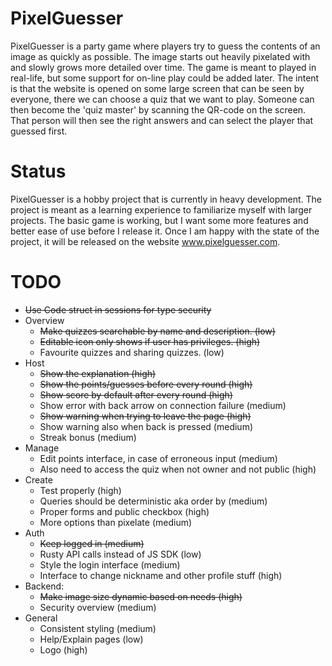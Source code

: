 
# PixelGuesser
PixelGuesser is a party game where players try to guess the contents of an
image as quickly as possible. The image starts out heavily pixelated with 
and slowly grows more detailed over time. The game is meant to played in 
real-life, but some support for on-line play could be added later. The 
intent is that the website is opened on some large screen that can be seen 
by everyone, there we can choose a quiz that we want to play. Someone can 
then become the 'quiz master' by scanning the QR-code on the screen. That 
person will then see the right answers and can select the player that 
guessed first.

# Status
PixelGuesser is a hobby project that is currently in heavy development.
The project is meant as a learning experience to familiarize myself with larger projects.
The basic game is working, but I want some more features and better ease 
of use before I release it. Once I am happy with the state of the project,
it will be released on the website www.pixelguesser.com.

# TODO
- ~~Use Code struct in sessions for type security~~
- Overview 
  - ~~Make quizzes searchable by name and description. (low)~~
  - ~~Editable icon only shows if user has privileges. (high)~~
  - Favourite quizzes and sharing quizzes. (low)
- Host
  - ~~Show the explanation (high)~~
  - ~~Show the points/guesses before every round (high)~~
  - ~~Show score by default after every round (high)~~
  - Show error with back arrow on connection failure (medium)
  - ~~Show warning when trying to leave the page (high)~~
  - Show warning also when back is pressed (medium)
  - Streak bonus (medium)
- Manage
  - Edit points interface, in case of erroneous input (medium)
  - Also need to access the quiz when not owner and not public (high)
- Create
  - Test properly (high)
  - Queries should be deterministic aka order by (medium)
  - Proper forms and public checkbox (high)
  - More options than pixelate (medium)
- Auth
  - ~~Keep logged in (medium)~~
  - Rusty API calls instead of JS SDK (low)
  - Style the login interface (medium)
  - Interface to change nickname and other profile stuff (high)
- Backend:
  - ~~Make image size dynamic based on needs (high)~~
  - Security overview (medium)
- General
  - Consistent styling (medium)
  - Help/Explain pages (low)
  - Logo (high)


  

